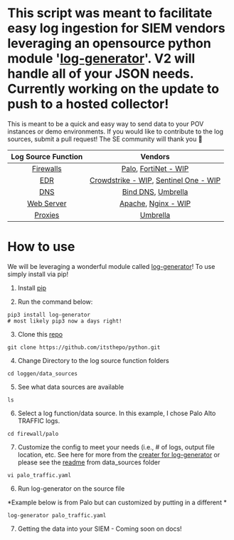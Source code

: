 # This script was meant to facilitate easy log ingestion for SIEM vendors leveraging an opensource python module '[log-generator](https://pypi.org/project/log-generator/)'. V2 will handle all of your JSON needs. Currently working on the update to push to a hosted collector! 

This is meant to be a quick and easy way to send data to your POV instances or demo environments. If you would like to contribute to the log sources, submit a pull request! The SE community will thank you :pray: 

| Log Source Function | Vendors | 
| :-------------: |:-------------:|
| [Firewalls](/loggen/data_sources/firewall/)     | [Palo](/loggen/data_sources/firewall/palo/palo_traffic.yaml), [FortiNet - WIP](/loggen/data_sources/firewall/fortinet/fortinet.yaml)
| [EDR](/loggen/data_sources/edr/)     | [Crowdstrike - WIP](/loggen/data_sources/edr/crowdstrike/cs.yaml), [Sentinel One - WIP](/loggen/data_sources/edr/sentinelone/sentinelone.yaml)
| [DNS](/loggen/data_sources/dns/) | [Bind DNS](/loggen/data_sources/dns/bind/dns.yaml), [Umbrella](/loggen/data_sources/dns/umbrella/)
| [Web Server](/loggen/data_sources/web_server/) | [Apache](/loggen/data_sources/web_server/apache/apache2_4.yaml), [Nginx - WIP](/loggen/data_sources/web_server/nginx/nginx.yaml)
| [Proxies](/loggen/data_sources/proxy/)         | [Umbrella](/loggen/data_sources/proxy/umbrella/umbrella-proxy.yaml)


# How to use

We will be leveraging a wonderful module called [log-generator](https://pypi.org/project/log-generator/)! To use simply install via pip!

1. Install [pip](https://pip.pypa.io/en/stable/installation/)

2. Run the command below:

```
pip3 install log-generator
# most likely pip3 now a days right!
```
3. Clone this [repo](https://github.com/itsthepo/python.git)
```
git clone https://github.com/itsthepo/python.git
```
4. Change Directory to the log source function folders
```
cd loggen/data_sources
```
5. See what data sources are available
``` 
ls 
```
6. Select a log function/data source. In this example, I chose Palo Alto TRAFFIC logs.
``` 
cd firewall/palo
```

7. Customize the config to meet your needs (i.e., # of logs, output file location, etc. See here for more from the [creater for log-generator](https://pypi.org/project/log-generator/) or please see the [readme](/loggen/data_sources/readme.md) from data_sources folder
```
vi palo_traffic.yaml
```

6. Run log-generator on the source file

*Example below is from Palo but can customized by putting in a different *
```
log-generator palo_traffic.yaml
```

7. Getting the data into your SIEM - Coming soon on docs!